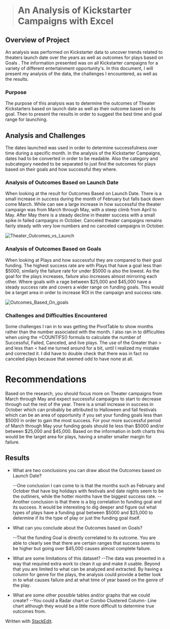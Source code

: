 > # An Analysis of Kickstarter Campaigns with Excel
> 
## Overview of Project
An analysis was performed on Kickstarter data to uncover trends related to theaters launch date over the years as well as outcomes for plays based on Goals . The information presented was on all Kickstarter campaigns for a variety of different entertainment opportunity's. In this document, I will present my analysis of the data, the challenges I encountered, as well as the results. 
### Purpose
The purpose of this analysis was to determine the outcomes of Theater Kickstarters based on launch date as well as their outcome based on its goal. Then to present the results in order to suggest the best time and goal range for launching. 
## Analysis and Challenges
The dates launched was used in order to determine successfulness over time during a specific month. In the analysis of the Kickstarter Campaigns, dates had to be converted in order to be readable.  Also the category and subcategory needed to be separated to just find the outcomes for plays based on their goals and how successful they where. 
### Analysis of Outcomes Based on Launch Date
When looking at the result for Outcomes Based on Launch Date. There is a small increase in success during the month of February but falls back down come March. While can see a large increase in how successful the theater campaign was from March through May, with a steep climb from April to May. After May there is a steady decline in theater success with a small spike in failed campaigns in October. Canceled theater campaigns remains fairly steady with very low numbers and no canceled campaigns in October.

![Theater_Outcomes_vs_Launch](https://user-images.githubusercontent.com/83738699/122655157-00edc400-d116-11eb-942d-750bb09fa269.png)
### Analysis of Outcomes Based on Goals
When looking at Plays and how successful they are compared to their goal funding. The highest success rate are with Plays that have a goal less than $5000, similarly the failure rate for under $5000 is also the lowest. As the goal for the plays increases, failure also increases almost mirroring each other. Where goals with a rage between $25,000 and $45,000 have a steady success rate and covers a wider range on funding goals. This would be a target area in order to increase ROI in the campaign and success rate. 

![Outcomes_Based_On_goals](https://user-images.githubusercontent.com/83738699/123502255-973b5180-d610-11eb-8100-b2e02d1e70e0.png)
### Challenges and Difficulties Encountered
Some challenges I ran in to was getting the PivotTable to show months rather than the number associated with the month. I also ran in to difficulties when using the =COUNTIFS() formula to calculate the number of Successful, Failed, Canceled, and live plays. The use of the Greater than > and less than < had me turned around for a bit, until I realized my mistake and corrected it. I did have to double check that there was in fact no canceled plays because that seemed odd to have none at all. 
# Recommendations
Based on the research, you should focus more on Theater campaigns from March through May and expect successful campaigns to start to decrease through out the rest of the year. There is a small increase in success in October which can probably be attributed to Halloween and fall festivals which can be an area of opportunity if you set your funding goals less than $5000 in order to gain the most success. For your more successful period of March through May your funding goals should lie less than $5000 and/or between $25,000 and $45,000. Based on the information in both charts this would be the target area for plays, having a smaller smaller margin for failure. 
## Results
- What are two conclusions you can draw about the Outcomes based on Launch Date?

	--One conclusion I can come to is that the months such as February and October that have big holidays with festivals and date nights seem to be the outliners, while the hotter months have the biggest success rate. 
	--Another conclusion is that there is a big correlation to funding goal and its success. It would be interesting to dig deeper and figure out what types of plays have a funding goal between $5000 and $25,000 to determine if its the type of play or just the funding goal itself.
  
- What can you conclude about the Outcomes based on Goals?

  --That the funding Goal is directly correlated to its outcome. You are able to clearly see that there are certain ranges that success seems to be higher but going over $45,000 causes almost complete failure.
- What are some limitations of this dataset?
--The data was presented in a way that required extra work to clean it up and make it usable. Beyond that you are limited to what can be analyzed and extracted. By having a column for genre for the plays, the analysis could provide a better look in to what causes failure and at what time of year based on the genre of the play.  

- What are some other possible tables and/or graphs that we could create?
--You could a Radar chart or Combo Clustered Column- Line chart although they would be a little more difficult to determine true outcomes from. 
 
Written with [StackEdit](https://stackedit.io/).
